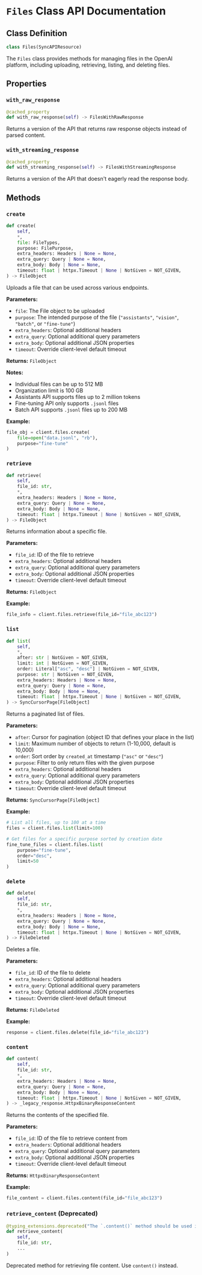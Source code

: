 # `Files` Class API Documentation

## Class Definition
```python
class Files(SyncAPIResource)
```

The `Files` class provides methods for managing files in the OpenAI platform, including uploading, retrieving, listing, and deleting files.

## Properties

### `with_raw_response`
```python
@cached_property
def with_raw_response(self) -> FilesWithRawResponse
```
Returns a version of the API that returns raw response objects instead of parsed content.

### `with_streaming_response`
```python
@cached_property
def with_streaming_response(self) -> FilesWithStreamingResponse
```
Returns a version of the API that doesn't eagerly read the response body.

## Methods

### `create`
```python
def create(
    self,
    *,
    file: FileTypes,
    purpose: FilePurpose,
    extra_headers: Headers | None = None,
    extra_query: Query | None = None,
    extra_body: Body | None = None,
    timeout: float | httpx.Timeout | None | NotGiven = NOT_GIVEN,
) -> FileObject
```
Uploads a file that can be used across various endpoints.

**Parameters:**
- `file`: The File object to be uploaded
- `purpose`: The intended purpose of the file (`"assistants"`, `"vision"`, `"batch"`, or `"fine-tune"`)
- `extra_headers`: Optional additional headers
- `extra_query`: Optional additional query parameters
- `extra_body`: Optional additional JSON properties
- `timeout`: Override client-level default timeout

**Returns:** `FileObject`

**Notes:**
- Individual files can be up to 512 MB
- Organization limit is 100 GB
- Assistants API supports files up to 2 million tokens
- Fine-tuning API only supports `.jsonl` files
- Batch API supports `.jsonl` files up to 200 MB

**Example:**
```python
file_obj = client.files.create(
    file=open("data.jsonl", "rb"),
    purpose="fine-tune"
)
```

### `retrieve`
```python
def retrieve(
    self,
    file_id: str,
    *,
    extra_headers: Headers | None = None,
    extra_query: Query | None = None,
    extra_body: Body | None = None,
    timeout: float | httpx.Timeout | None | NotGiven = NOT_GIVEN,
) -> FileObject
```
Returns information about a specific file.

**Parameters:**
- `file_id`: ID of the file to retrieve
- `extra_headers`: Optional additional headers
- `extra_query`: Optional additional query parameters
- `extra_body`: Optional additional JSON properties
- `timeout`: Override client-level default timeout

**Returns:** `FileObject`

**Example:**
```python
file_info = client.files.retrieve(file_id="file_abc123")
```

### `list`
```python
def list(
    self,
    *,
    after: str | NotGiven = NOT_GIVEN,
    limit: int | NotGiven = NOT_GIVEN,
    order: Literal["asc", "desc"] | NotGiven = NOT_GIVEN,
    purpose: str | NotGiven = NOT_GIVEN,
    extra_headers: Headers | None = None,
    extra_query: Query | None = None,
    extra_body: Body | None = None,
    timeout: float | httpx.Timeout | None | NotGiven = NOT_GIVEN,
) -> SyncCursorPage[FileObject]
```
Returns a paginated list of files.

**Parameters:**
- `after`: Cursor for pagination (object ID that defines your place in the list)
- `limit`: Maximum number of objects to return (1-10,000, default is 10,000)
- `order`: Sort order by `created_at` timestamp (`"asc"` or `"desc"`)
- `purpose`: Filter to only return files with the given purpose
- `extra_headers`: Optional additional headers
- `extra_query`: Optional additional query parameters
- `extra_body`: Optional additional JSON properties
- `timeout`: Override client-level default timeout

**Returns:** `SyncCursorPage[FileObject]`

**Example:**
```python
# List all files, up to 100 at a time
files = client.files.list(limit=100)

# Get files for a specific purpose sorted by creation date
fine_tune_files = client.files.list(
    purpose="fine-tune",
    order="desc",
    limit=50
)
```

### `delete`
```python
def delete(
    self,
    file_id: str,
    *,
    extra_headers: Headers | None = None,
    extra_query: Query | None = None,
    extra_body: Body | None = None,
    timeout: float | httpx.Timeout | None | NotGiven = NOT_GIVEN,
) -> FileDeleted
```
Deletes a file.

**Parameters:**
- `file_id`: ID of the file to delete
- `extra_headers`: Optional additional headers
- `extra_query`: Optional additional query parameters
- `extra_body`: Optional additional JSON properties
- `timeout`: Override client-level default timeout

**Returns:** `FileDeleted`

**Example:**
```python
response = client.files.delete(file_id="file_abc123")
```

### `content`
```python
def content(
    self,
    file_id: str,
    *,
    extra_headers: Headers | None = None,
    extra_query: Query | None = None,
    extra_body: Body | None = None,
    timeout: float | httpx.Timeout | None | NotGiven = NOT_GIVEN,
) -> _legacy_response.HttpxBinaryResponseContent
```
Returns the contents of the specified file.

**Parameters:**
- `file_id`: ID of the file to retrieve content from
- `extra_headers`: Optional additional headers
- `extra_query`: Optional additional query parameters
- `extra_body`: Optional additional JSON properties
- `timeout`: Override client-level default timeout

**Returns:** `HttpxBinaryResponseContent`

**Example:**
```python
file_content = client.files.content(file_id="file_abc123")
```

### `retrieve_content` (Deprecated)
```python
@typing_extensions.deprecated("The `.content()` method should be used instead")
def retrieve_content(
    self,
    file_id: str,
    ...
)
```
Deprecated method for retrieving file content. Use `content()` instead.

